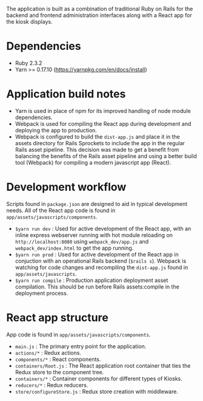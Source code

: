 The application is built as a combination of traditional Ruby on Rails for the backend and frontend administration interfaces along with a React app for the kiosk displays.

# Dependencies
- Ruby 2.3.2
- Yarn >= 0.17.10 (https://yarnpkg.com/en/docs/install)

# Application build notes
- Yarn is used in place of npm for its improved handling of node module dependencies. 
- Webpack is used for compiling the React app during development and deploying the app to production. 
- Webpack is configured to build the `dist-app.js` and place it in the assets directory for Rails Sprockets to include the app in the regular Rails asset pipeline. This decision was made to get a benefit from balancing the benefits of the Rails asset pipeline and using a better build tool (Webpack) for compiling a modern javascript app (React).

# Development workflow
Scripts found in `package.json` are designed to aid in typical development needs. All of the React app code is found in `app/assets/javascripts/components`.

- `$yarn run dev` : Used for active development of the React app, with an inline express webserver running with hot module reloading on `http://localhost:8080` using `webpack_dev/app.js` and `webpack_dev/index.html` to get the app running.
- `$yarn run prod` : Used for active development of the React app in conjuction with an operational Rails backend (`$rails s`). Webpack is watching for code changes and recompiling the `dist-app.js` found in `app/assets/javascripts`.
- `$yarn run compile` : Production application deployment asset compilation. This should be run before Rails assets:compile in the deployment process.

# React app structure
App code is found in `app/assets/javascripts/components`.

- `main.js` : The primary entry point for the application.
- `actions/*` : Redux actions.
- `components/*` : React components. 
- `containers/Root.js` : The React application root container that ties the Redux store to the component tree.
- `containers/*` : Container components for different types of Kiosks.
- `reducers/*` : Redux reducers.
- `store/configureStore.js` : Redux store creation with middleware.
